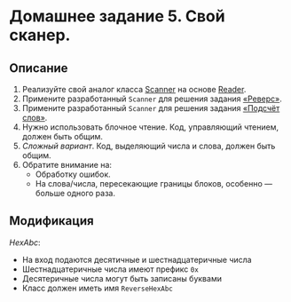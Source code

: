 # Домашнее задание 5. Свой сканер.

## Описание

1. Реализуйте свой аналог класса [Scanner](https://docs.oracle.com/en/java/javase/17/docs/api/java.base/java/util/Scanner.html) на основе [Reader](https://docs.oracle.com/en/java/javase/17/docs/api/java.base/java/io/Reader.html).
2. Примените разработанный `Scanner` для решения задания [«Реверс»](../hwk-3/README.md).
3. Примените разработанный `Scanner` для решения задания [«Подсчёт слов»](../hwk-4/README.md).
4. Нужно использовать блочное чтение. Код, управляющий чтением, должен быть общим.
5. _Сложный вариант_. Код, выделяющий числа и слова, должен быть общим.
6. Обратите внимание на:
   - Обработку ошибок.
   - На слова/числа, пересекающие границы блоков, особенно — больше одного раза.

## Модификация

_HexAbc_:

- На вход подаются десятичные и шестнадцатеричные числа
- Шестнадцатеричные числа имеют префикс `0x`
- Десятеричные числа могут быть записаны буквами
- Класс должен иметь имя `ReverseHexAbc`
